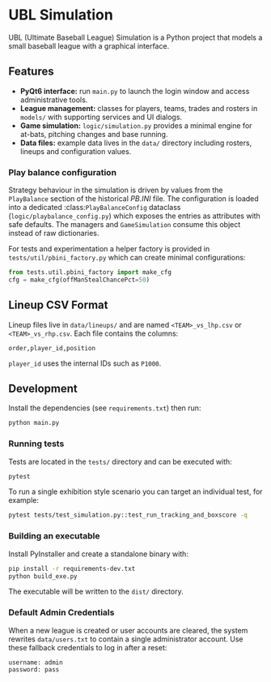 # UBL Simulation

UBL (Ultimate Baseball League) Simulation is a Python project that models a small baseball league with a graphical interface.

## Features
- **PyQt6 interface:** run `main.py` to launch the login window and access administrative tools.
- **League management:** classes for players, teams, trades and rosters in `models/` with supporting services and UI dialogs.
- **Game simulation:** `logic/simulation.py` provides a minimal engine for at-bats, pitching changes and base running.
- **Data files:** example data lives in the `data/` directory including rosters, lineups and configuration values.

### Play balance configuration

Strategy behaviour in the simulation is driven by values from the
`PlayBalance` section of the historical *PB.INI* file.  The configuration is
loaded into a dedicated :class:`PlayBalanceConfig` dataclass
(`logic/playbalance_config.py`) which exposes the entries as attributes with
safe defaults.  The managers and `GameSimulation` consume this object instead
of raw dictionaries.

For tests and experimentation a helper factory is provided in
`tests/util/pbini_factory.py` which can create minimal configurations:

```python
from tests.util.pbini_factory import make_cfg
cfg = make_cfg(offManStealChancePct=50)
```

## Lineup CSV Format
Lineup files live in `data/lineups/` and are named `<TEAM>_vs_lhp.csv` or `<TEAM>_vs_rhp.csv`.
Each file contains the columns:

```csv
order,player_id,position
```

`player_id` uses the internal IDs such as `P1000`.

## Development
Install the dependencies (see `requirements.txt`) then run:

```bash
python main.py
```


### Running tests
Tests are located in the `tests/` directory and can be executed with:

```bash
pytest
```

To run a single exhibition style scenario you can target an individual test,
for example:

```bash
pytest tests/test_simulation.py::test_run_tracking_and_boxscore -q
```

### Building an executable
Install PyInstaller and create a standalone binary with:

```bash
pip install -r requirements-dev.txt
python build_exe.py
```

The executable will be written to the `dist/` directory.

### Default Admin Credentials
When a new league is created or user accounts are cleared, the system rewrites
`data/users.txt` to contain a single administrator account. Use these fallback
credentials to log in after a reset:

```
username: admin
password: pass
```

